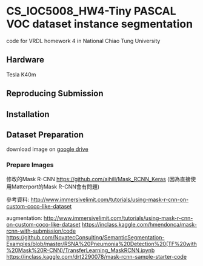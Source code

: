 # CS_IOC5008_HW4-Tiny PASCAL VOC dataset instance segmentation
code for VRDL homework 4 in National Chiao Tung University
## Hardware
Tesla K40m  
## Reproducing Submission

## Installation

## Dataset Preparation
download image on [google drive](https://drive.google.com/drive/u/3/folders/1fGg03EdBAxjFumGHHNhMrz2sMLLH04FK)
### Prepare Images




修改的Mask R-CNN
https://github.com/aihill/Mask_RCNN_Keras
(因為直接使用Matterport的Mask R-CNN會有問題)

參考資料:
http://www.immersivelimit.com/tutorials/using-mask-r-cnn-on-custom-coco-like-dataset


augmentation:
http://www.immersivelimit.com/tutorials/using-mask-r-cnn-on-custom-coco-like-dataset
https://inclass.kaggle.com/hmendonca/mask-rcnn-with-submission/code
https://github.com/NovatecConsulting/SemanticSegmentation-Examples/blob/master/RSNA%20Pneumonia%20Detection%20(TF%20with%20Mask%20R-CNN)/TransferLearning_MaskRCNN.ipynb
https://inclass.kaggle.com/drt2290078/mask-rcnn-sample-starter-code
